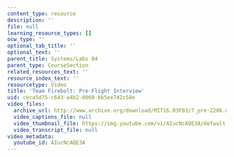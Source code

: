 ```yaml
---
content_type: resource
description: ''
file: null
learning_resource_types: []
ocw_type: ''
optional_tab_title: ''
optional_text: ''
parent_title: Systems/Labs 04
parent_type: CourseSection
related_resources_text: ''
resource_index_text: ''
resourcetype: Video
title: 'Team Firebolt: Pre-Flight Interview'
uid: ceca5d75-c643-a4b2-0060-bb5ee742c58e
video_files:
  archive_url: http://www.archive.org/download/MIT16.03F03/7_pre-220k.mp4
  video_captions_file: null
  video_thumbnail_file: https://img.youtube.com/vi/AIucNcAQE3A/default.jpg
  video_transcript_file: null
video_metadata:
  youtube_id: AIucNcAQE3A
---
```

